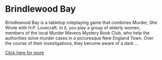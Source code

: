 # Brindlewood Bay

Brindlewood Bay is a tabletop roleplaying game that combines Murder, She Wrote with H.P. Lovecraft. In it, you play a group of elderly women, members of the local Murder Mavens Mystery Book Club, who help the authorities solve murder cases in a picturesque New England Town. Over the course of their investigations, they become aware of a dark ...

[Click here for more](https://www.drivethrurpg.com/product/410316/Brindlewood-Bay-Kickstarter-Edition)